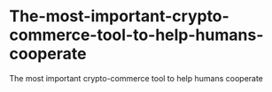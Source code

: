# The-most-important-crypto-commerce-tool-to-help-humans-cooperate
The most important crypto-commerce tool to help humans cooperate
